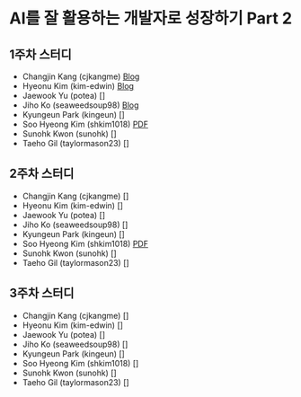 # AI를 잘 활용하는 개발자로 성장하기 Part 2
## 1주차 스터디
- Changjin Kang (cjkangme) [Blog](https://velog.io/@cjkangme/MLOps-Concepts)
- Hyeonu Kim (kim-edwin) [Blog](https://velog.io/@woo813625/Datacamp-MLOps-Concepts)
- Jaewook Yu (potea) []
- Jiho Ko (seaweedsoup98) [Blog](https://what-learning.tistory.com/7)
- Kyungeun Park (kingeun) []
- Soo Hyeong Kim (shkim1018) [PDF](./datacamp/mlops-concepts_shkim1018.pdf)
- Sunohk Kwon (sunohk) []
- Taeho Gil (taylormason23) []

## 2주차 스터디
- Changjin Kang (cjkangme) []
- Hyeonu Kim (kim-edwin) []
- Jaewook Yu (potea) []
- Jiho Ko (seaweedsoup98) []
- Kyungeun Park (kingeun) []
- Soo Hyeong Kim (shkim1018) [PDF](./datacamp/end-to-end-machine-learning_shkim1018.pdf)
- Sunohk Kwon (sunohk) []
- Taeho Gil (taylormason23) []

## 3주차 스터디
- Changjin Kang (cjkangme) []
- Hyeonu Kim (kim-edwin) []
- Jaewook Yu (potea) []
- Jiho Ko (seaweedsoup98) []
- Kyungeun Park (kingeun) []
- Soo Hyeong Kim (shkim1018) []
- Sunohk Kwon (sunohk) []
- Taeho Gil (taylormason23) []
